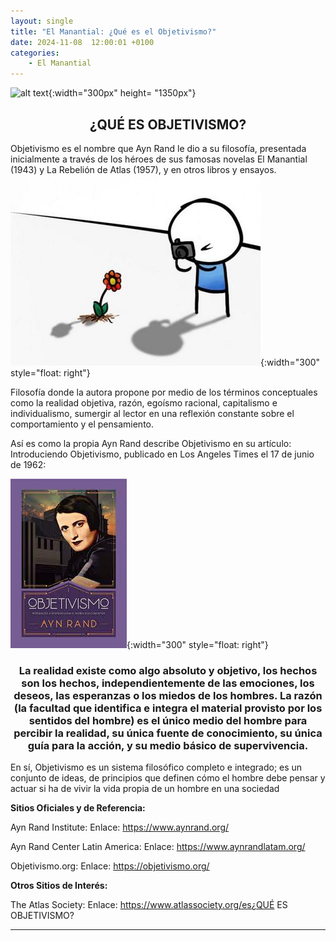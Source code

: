 ```yaml
---
layout: single
title: "El Manantial: ¿Qué es el Objetivismo?"
date: 2024-11-08  12:00:01 +0100
categories: 
    - El Manantial
---
```

![alt text](</assets/img/el manatial. banner.png>){:width="300px" height= "1350px"} 

<center><h2>¿QUÉ ES OBJETIVISMO?</h2></center>

Objetivismo es el nombre que Ayn Rand le dio a su filosofía, presentada inicialmente a través de los héroes de sus famosas novelas El Manantial (1943) y La Rebelión de Atlas (1957), y en otros libros y ensayos.
![alt text](</assets/img/la caverna.jpg>){:width="300" style="float: right"} 

Filosofía donde la autora propone por medio de los términos conceptuales como la  realidad objetiva, razón, egoísmo racional, capitalismo e individualismo, sumergir al lector en una reflexión constante sobre el comportamiento y el pensamiento. 


Así es como la propia Ayn Rand describe Objetivismo en su artículo: Introduciendo Objetivismo, publicado en Los Angeles Times el 17 de junio de 1962: 

![alt text](</assets/img/el objetivismo.jpeg>){:width="300" style="float: right"}  


<center><h3>La realidad existe como algo absoluto y objetivo, los hechos son los hechos, independientemente de las emociones, los deseos, las esperanzas o los miedos de los hombres. La razón (la facultad que identifica e integra el material provisto por los sentidos del hombre) es el único medio del hombre para percibir la realidad, su única fuente de conocimiento, su única guía para la acción, y su medio básico de supervivencia. </h3></center> 


En sí, Objetivismo es un sistema filosófico completo e integrado; es un conjunto de ideas, de principios que definen cómo el hombre debe pensar y actuar si ha de vivir la vida propia de un hombre en una sociedad 

**Sitios Oficiales y de Referencia:**

Ayn Rand Institute: Enlace: https://www.aynrand.org/

Ayn Rand Center Latin America: Enlace: https://www.aynrandlatam.org/

Objetivismo.org: Enlace: https://objetivismo.org/



**Otros Sitios de Interés:**

The Atlas Society: Enlace: https://www.atlassociety.org/es¿QUÉ ES OBJETIVISMO?



             

-----------------
     







